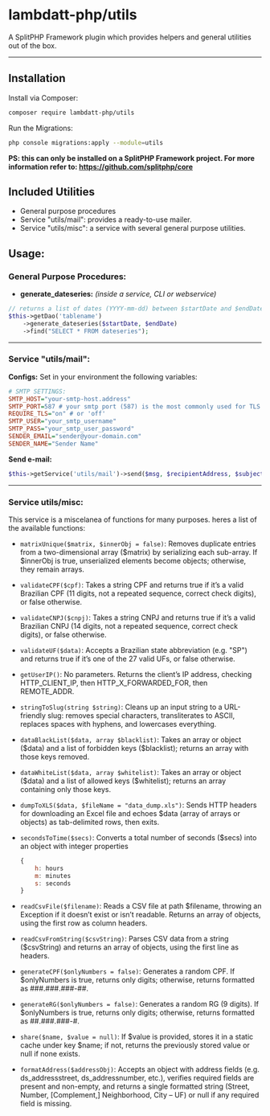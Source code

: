 # lambdatt-php/utils

A SplitPHP Framework plugin which provides helpers and general utilities out of the box.

---

## Installation

Install via Composer:

```bash
composer require lambdatt-php/utils
```

Run the Migrations:
```bash
php console migrations:apply --module=utils
```
**PS: this can only be installed on a SplitPHP Framework project. For more information refer to: https://github.com/splitphp/core**

## Included Utilities

- General purpose procedures
- Service "utils/mail": provides a ready-to-use mailer.
- Service "utils/misc": a service with several general purpose utilities.

## Usage:

### General Purpose Procedures:

- **generate_dateseries:**
*(inside a service, CLI or webservice)*
```php
// returns a list of dates (YYYY-mm-dd) between $startDate and $endDate
$this->getDao('tablename')
    ->generate_dateseries($startDate, $endDate)
    ->find("SELECT * FROM dateseries");
```
---

### Service "utils/mail":

**Configs:**
Set in your environment the following variables:

```ini
# SMTP SETTINGS:
SMTP_HOST="your-smtp-host.address"
SMTP_PORT=587 # your smtp port (587) is the most commonly used for TLS
REQUIRE_TLS="on" # or 'off'
SMTP_USER="your_smtp_username"
SMTP_PASS="your_smtp_user_password"
SENDER_EMAIL="sender@your-domain.com"
SENDER_NAME="Sender Name"
```

**Send e-mail:**

```php
$this->getService('utils/mail')->send($msg, $recipientAddress, $subject);
```
---

### Service utils/misc:

This service is a miscelanea of functions for many purposes. heres a list of the available functions:

- `matrixUnique($matrix, $innerObj = false)`: 
Removes duplicate entries from a two-dimensional array (\$matrix) by serializing each sub-array. If \$innerObj is true, unserialized elements become objects; otherwise, they remain arrays.

- `validateCPF($cpf)`: 
Takes a string CPF and returns true if it’s a valid Brazilian CPF (11 digits, not a repeated sequence, correct check digits), or false otherwise.

- `validateCNPJ($cnpj)`: 
Takes a string CNPJ and returns true if it’s a valid Brazilian CNPJ (14 digits, not a repeated sequence, correct check digits), or false otherwise.

- `validateUF($data)`: 
Accepts a Brazilian state abbreviation (e.g. "SP") and returns true if it’s one of the 27 valid UFs, or false otherwise.

- `getUserIP()`: 
No parameters. Returns the client’s IP address, checking HTTP_CLIENT_IP, then HTTP_X_FORWARDED_FOR, then REMOTE_ADDR.

- `stringToSlug(string $string)`: 
Cleans up an input string to a URL-friendly slug: removes special characters, transliterates to ASCII, replaces spaces with hyphens, and lowercases everything.

- `dataBlackList($data, array $blacklist)`: 
Takes an array or object (\$data) and a list of forbidden keys (\$blacklist); returns an array with those keys removed.

- `dataWhiteList($data, array $whitelist)`: 
Takes an array or object (\$data) and a list of allowed keys (\$whitelist); returns an array containing only those keys.

- `dumpToXLS($data, $fileName = "data_dump.xls")`: 
Sends HTTP headers for downloading an Excel file and echoes \$data (array of arrays or objects) as tab-delimited rows, then exits.

- `secondsToTime($secs)`: 
Converts a total number of seconds (\$secs) into an object with integer properties
    ```javascript
    {
        h: hours
        m: minutes
        s: seconds
    }
    ```

- `readCsvFile($filename)`: 
Reads a CSV file at path \$filename, throwing an Exception if it doesn’t exist or isn’t readable. Returns an array of objects, using the first row as column headers.

- `readCsvFromString($csvString)`: 
Parses CSV data from a string (\$csvString) and returns an array of objects, using the first line as headers.

- `generateCPF($onlyNumbers = false)`: 
Generates a random CPF. If \$onlyNumbers is true, returns only digits; otherwise, returns formatted as ###.###.###-##.

- `generateRG($onlyNumbers = false)`: 
Generates a random RG (9 digits). If \$onlyNumbers is true, returns only digits; otherwise, returns formatted as ##.###.###-#.

- `share($name, $value = null)`: 
If \$value is provided, stores it in a static cache under key \$name; if not, returns the previously stored value or null if none exists.

- `formatAddress($addressObj)`: 
Accepts an object with address fields (e.g. ds_addressstreet, ds_addressnumber, etc.), verifies required fields are present and non-empty, and returns a single formatted string (Street, Number, [Complement,] Neighborhood, City – UF) or null if any required field is missing.